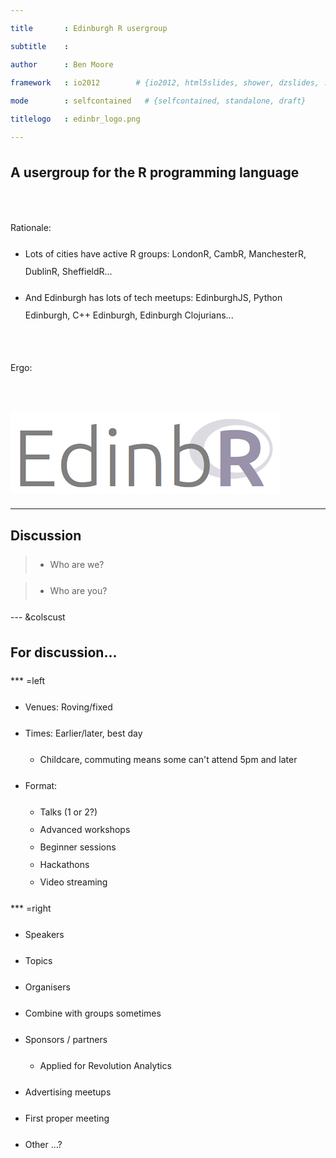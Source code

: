 ```yaml
---
title       : Edinburgh R usergroup
subtitle    : 
author      : Ben Moore
framework   : io2012        # {io2012, html5slides, shower, dzslides, ...}
mode        : selfcontained   # {selfcontained, standalone, draft}
titlelogo   : edinbr_logo.png
---
```


<!-- Limit image width and height -->
<style type='text/css'>

.rChart {
    display: block;
    margin-left: auto;
    margin-right: auto;
    width: 500px;
    height: 500px !important;
}

img {
    max-height: 540px;
    max-width: 964px;
}
body {
  /* margin-top: 40px; */
  line-height: 200%;
}
ol.linenums {
  margin-left: 0px;
}
#features p {
  font-size: 14px;
  line-height: 21px;
  color: #777777;
}
#solo p {
  text-align:center;
  font-size:xx-large;
  /* font-weight:bolder; */
  margin-top:25%;
  color:#777777;
}

.title-slide {
  background-color: #FEFEFE;
}

#bigwriting {
  font-size:x-large;
}

</style>

<link href="assets/css/font-awesome.min.css" rel="stylesheet">

<!-- Center image on slide -->
<script src="http://ajax.aspnetcdn.com/ajax/jQuery/jquery-1.7.min.js"></script>
<script src='http://d3js.org/d3.v3.min.js' type='text/javascript'></script>
<!-- <script src='http://dimplejs.org/dist/dimple.v2.1.0.min.js' type='text/javascript'></script> -->

<script type='text/javascript'>
$(function() {
    $("p:has(img)").addClass('centered');
});
</script>

## A usergroup for the R programming language

<br />

Rationale: 

* Lots of cities have active R groups: LondonR, CambR, ManchesterR, DublinR, SheffieldR...

* And Edinburgh has lots of tech meetups: EdinburghJS, Python Edinburgh, C++ Edinburgh, Edinburgh Clojurians...

<br />

Ergo:

<br />

![edinbr](img/logo.png)

--- 

## Discussion


> * Who are we?

> * Who are you?

--- &colscust

## For discussion...

*** =left

* Venues: Roving/fixed
  
* Times: Earlier/later, best day
  * Childcare, commuting means some can't attend 5pm and later

* Format:
  * Talks (1 or 2?)
  * Advanced workshops
  * Beginner sessions
  * Hackathons
  * Video streaming

*** =right

* Speakers

* Topics

* Organisers

* Combine with groups sometimes

* Sponsors / partners
  * Applied for Revolution Analytics

* Advertising meetups

* First proper meeting

* Other ...?



